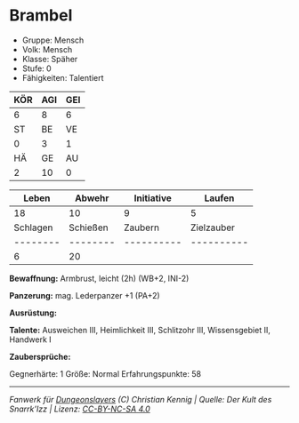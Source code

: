 # Brambel  
- Gruppe: Mensch  
- Volk: Mensch  
- Klasse: Späher  
- Stufe: 0  
- Fähigkeiten: Talentiert  


| KÖR | AGI | GEI |  
| --- | --- | --- |  
| 6   | 8   | 6   |
| ST  | BE  | VE  |  
| 0   | 3   | 1   |
| HÄ  | GE  | AU  |  
| 2   | 10  | 0   |


| Leben    | Abwehr   | Initiative | Laufen     |
| -------- | -------- | ---------- | ---------- |
| 18       | 10       | 9          | 5          |
| Schlagen | Schießen | Zaubern    | Zielzauber |
| -------- | -------- | ---------- | ---------- |
| 6        | 20       |            |            |

**Bewaffnung:**
Armbrust, leicht (2h) (WB+2, INI-2)

**Panzerung:**
mag. Lederpanzer +1 (PA+2)

**Ausrüstung:**


**Talente:**
Ausweichen III, Heimlichkeit III, Schlitzohr III, Wissensgebiet II, Handwerk I

**Zaubersprüche:**


Gegnerhärte: 1
Größe: Normal
Erfahrungspunkte: 58



___
*Fanwerk für [Dungeonslayers](https://www.dungeonslayers.net/) (C) Christian Kennig | Quelle: Der Kult des Snarrk'Izz | Lizenz: [CC-BY-NC-SA 4.0](https://creativecommons.org/licenses/by-nc-sa/4.0/deed.de)*